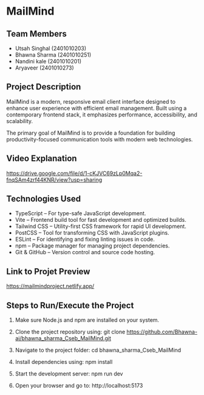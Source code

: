 # MailMind

## Team Members

- Utsah Singhal (2401010203)
- Bhawna Sharma (2401010251) 
- Nandini kale (2401010201)
- Aryaveer (2401010273)

## Project Description

MailMind is a modern, responsive email client interface designed to enhance user experience with efficient email management. Built using a contemporary frontend stack, it emphasizes performance, accessibility, and scalability.

The primary goal of MailMind is to provide a foundation for building productivity-focused communication tools with modern web technologies.

## Video Explanation

https://drive.google.com/file/d/1-cKJVC69zLp0Mqa2-fnqSAm4zrf44KNR/view?usp=sharing

## Technologies Used

- TypeScript – For type-safe JavaScript development.
- Vite – Frontend build tool for fast development and optimized builds.
- Tailwind CSS – Utility-first CSS framework for rapid UI development.
- PostCSS – Tool for transforming CSS with JavaScript plugins.
- ESLint – For identifying and fixing linting issues in code.
- npm – Package manager for managing project dependencies.
- Git & GitHub – Version control and source code hosting.

## Link to Projet Preview 
https://mailmindproject.netlify.app/

## Steps to Run/Execute the Project


1. Make sure Node.js and npm are installed on your system.

2. Clone the project repository using:
git clone https://github.com/Bhawna-ai/bhawna_sharma_Cseb_MailMind.git

3. Navigate to the project folder:
cd bhawna_sharma_Cseb_MailMind

4. Install dependencies using:
npm install

5. Start the development server:
npm run dev

6. Open your browser and go to:
http://localhost:5173

